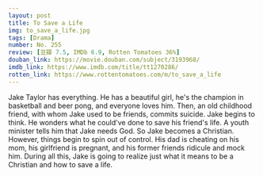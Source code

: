 ```yaml
---
layout: post 
title: To Save a Life
img: to_save_a_life.jpg
tags: [Drama]
number: No. 255
review: [豆瓣 7.5, IMDb 6.9, Rotten Tomatoes 36%]
douban_link: https://movie.douban.com/subject/3193968/
imdb_link: https://www.imdb.com/title/tt1270286/
rotten_link: https://www.rottentomatoes.com/m/to_save_a_life
---
```


Jake Taylor has everything. He has a beautiful girl, he's the champion in basketball and beer pong, and everyone loves him. Then, an old childhood friend, with whom Jake used to be friends, commits suicide. Jake begins to think. He wonders what he could've done to save his friend's life. A youth minister tells him that Jake needs God. So Jake becomes a Christian. However, things begin to spin out of control. His dad is cheating on his mom, his girlfriend is pregnant, and his former friends ridicule and mock him. During all this, Jake is going to realize just what it means to be a Christian and how to save a life.